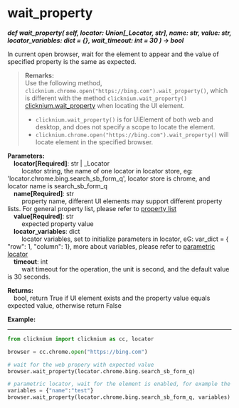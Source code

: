 # wait_property
***def wait_property(
        self,
        locator: Union[_Locator, str],
        name: str,
        value: str,
        locator_variables: dict = {},
        wait_timeout: int = 30
    ) -> bool***  

In current open browser, wait for the element to appear and the value of specified property is the same as expected. 

>**Remarks:**  
Use the following method, `clicknium.chrome.open("https://bing.com").wait_property()`, which is different with the method `clicknium.wait_property()` [clicknium.wait_property](./doc/api/python/wait_property.md) when locating the UI element.
>- `clicknium.wait_property()` is for UiElement of both web and desktop, and does not specify a scope to locate the element.
>- `clicknium.chrome.open("https://bing.com").wait_property()` will locate element in the specified browser.

**Parameters:**  
    &emsp;**locator[Required]**: str | _Locator   
        &emsp;&emsp; locator string, the name of one locator in locator store, eg: 'locator.chrome.bing.search_sb_form_q', locator store is chrome, and locator name is search_sb_form_q  
    &emsp;**name[Required]**: str  
        &emsp;&emsp; property name, different UI elements may support different property lists. For general property list, please refer to [property list](./doc/automation/property.md)  
    &emsp;**value[Required]**: str  
        &emsp;&emsp; expected property value  
    &emsp;**locator_variables**: dict  
        &emsp;&emsp; locator variables, set to initialize parameters in locator, eG: var_dict = { "row": 1,  "column": 1}, more about variables, please refer to [parametric locator](./doc/automation/parametric_locator.md)  
    &emsp;**timeout**: int  
        &emsp;&emsp; wait timeout for the operation, the unit is second, and the default value is 30 seconds. 

**Returns:**  
    &emsp;bool, return True if UI element exists and the property value equals expected value, otherwise return False

**Example:**
***
```python
from clicknium import clicknium as cc, locator

browser = cc.chrome.open("https://bing.com")

# wait for the web propery with expected value
browser.wait_property(locator.chrome.bing.search_sb_form_q)

# parametric locator, wait for the element is enabled, for example the element is blocked by one popup dialog
variables = {"name":"test"}
browser.wait_property(locator.chrome.bing.search_sb_form_q, variables)

```